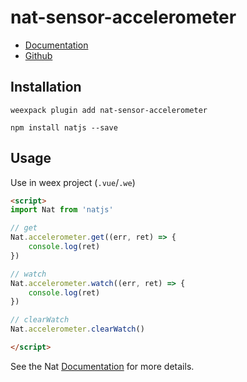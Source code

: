 # nat-sensor-accelerometer

- [Documentation](http://natjs.com/#/reference/sensor/accelerometer)
- [Github](https://github.com/natjs/weex-nat-sensor-accelerometer)

## Installation
```
weexpack plugin add nat-sensor-accelerometer
```

```
npm install natjs --save
```

## Usage

Use in weex project (`.vue`/`.we`)

```html
<script>
import Nat from 'natjs'

// get
Nat.accelerometer.get((err, ret) => {
    console.log(ret)
})

// watch
Nat.accelerometer.watch((err, ret) => {
    console.log(ret)
})

// clearWatch
Nat.accelerometer.clearWatch()

</script>
```

See the Nat [Documentation](http://natjs.com/) for more details.
